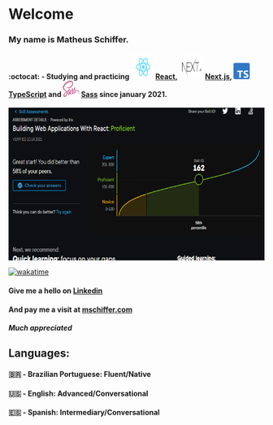 # Welcome

### My name is **Matheus Schiffer**.

#### :octocat: - Studying and practicing **<img src="React.svg" width="48px" height="48px"/>[React](https://www.reactjs.org), <img src="next.svg" width="48px" height="48px" /> [Next.js](https://nextjs.org/), <img src="Typescript.svg" width="32px" height="32px" /> [TypeScript](https://www.typescriptlang.org/) and <img src="SassLogo.svg" width="32px" height="32px" /> [Sass](https://sass-lang.com/)** since january 2021.

<img src="reactAssessment2.PNG" width="600" height="300" align="center" />

[![wakatime](https://wakatime.com/badge/user/f31599ac-f071-4eb2-95f6-17592283073a.svg)](https://wakatime.com/@f31599ac-f071-4eb2-95f6-17592283073a)

#### Give me a hello on [Linkedin](https://www.linkedin.com/in/matheus-schiffer-rossetto-4467b438/)

#### And pay me a visit at [mschiffer.com](https://www.mschiffer.com)

##### Much appreciated

## Languages:

#### :brazil: - Brazilian Portuguese: Fluent/Native

#### :us: - English: Advanced/Conversational

#### :es: - Spanish: Intermediary/Conversational
